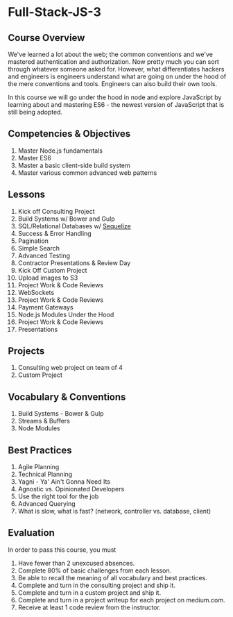 # Full-Stack-JS-3

## Course Overview

We've learned a lot about the web; the common conventions and we've mastered authentication and authorization. Now pretty much you can sort through whatever someone asked for. However, what differentiates hackers and engineers is engineers understand what are going on under the hood of the mere conventions and tools. Engineers can also build their own tools.

In this course we will go under the hood in node and explore JavaScript by learning about and mastering ES6 - the newest version of JavaScript that is still being adopted.

## Competencies & Objectives

1. Master Node.js fundamentals
1. Master ES6
1. Master a basic client-side build system
1. Master various common advanced web patterns

## Lessons

1. Kick off Consulting Project
1. Build Systems w/ Bower and Gulp
1. SQL/Relational Databases w/ [Sequelize](http://docs.sequelizejs.com/)
1. Success & Error Handling
1. Pagination
1. Simple Search
1. Advanced Testing
1. Contractor Presentations & Review Day
1. Kick Off Custom Project
1. Upload images to S3
1. Project Work & Code Reviews
1. WebSockets
1. Project Work & Code Reviews
1. Payment Gateways
1. Node.js Modules Under the Hood
1. Project Work & Code Reviews
1. Presentations

## Projects

1. Consulting web project on team of 4
1. Custom Project

## Vocabulary & Conventions

1. Build Systems - Bower & Gulp
1. Streams & Buffers
1. Node Modules

## Best Practices

1. Agile Planning
1. Technical Planning
1. Yagni - Ya' Ain't Gonna Need Its
1. Agnostic vs. Opinionated Developers
1. Use the right tool for the job
1. Advanced Querying
1. What is slow, what is fast? (network, controller vs. database, client)

## Evaluation

In order to pass this course, you must

1. Have fewer than 2 unexcused absences.
1. Complete 80% of basic challenges from each lesson.
1. Be able to recall the meaning of all vocabulary and best practices.
1. Complete and turn in the consulting project and ship it.
1. Complete and turn in a custom project and ship it.
1. Complete and turn in a project writeup for each project on medium.com.
1. Receive at least 1 code review from the instructor.
